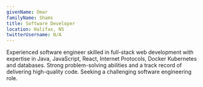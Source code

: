```yaml
---
givenName: Omar
familyName: Shams
title: Software Developer
location: Halifax, NS
twitterUsername: N/A
---
```


Experienced software engineer skilled in full-stack web development with expertise in Java, JavaScript, React, Internet Protocols, Docker Kubernetes and databases. Strong problem-solving abilities and a track record of delivering high-quality code. Seeking a challenging software engineering role.
